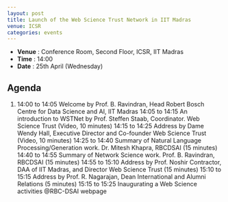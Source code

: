 ```yaml
---
layout: post
title: Launch of the Web Science Trust Network in IIT Madras
venue: ICSR
categories: events
---
```

<ul>
	<li><b>Venue</b> : Conference Room, Second Floor, ICSR, IIT Madras </li>
	 <li><b>Time</b> : 14:00 </li>
	 <li><b>Date</b> : 25th April (Wednesday)</li>
</ul>

<h2 class="post-title text-center"> Agenda </h2>
<ol class="publications">
  <li> 
     <span class="pub-authors">
       14:00 to 14:05     Welcome by Prof. B. Ravindran, Head Robert Bosch Centre for Data Science and AI, IIT Madras 
     </span>
     <span class="pub-authors">
       14:05 to 14:15     An introduction to WSTNet by Prof. Steffen Staab, Coordinator. Web Science Trust (Video, 10 minutes)
     </span>
     <span class="pub-authors">
       14:15 to 14:25     Address by Dame Wendy Hall, Executive Director and Co-founder Web Science Trust (Video, 10 minutes)
     </span>
     <span class="pub-authors">
       14:25 to 14:40     Summary of Natural Language Processing/Generation work. Dr. Mitesh Khapra, RBCDSAI  (15 minutes)
     </span>
     <span class="pub-authors">
       14:40 to 14:55     Summary of Network Science work. Prof. B. Ravindran, RBCDSAI (15 minutes) 
     </span>
     <span class="pub-authors">
       14:55 to 15:10    Address by Prof. Noshir Contractor, DAA of IIT Madras, and Director Web Science Trust (15 minutes)
     </span>
     <span class="pub-authors">
       15:10 to 15:15    Address by Prof. R. Nagarajan, Dean International and Alumni Relations (5 minutes)
     </span>
     <span class="pub-authors">
       15:15 to 15:25   Inaugurating a Web Science activities @RBC-DSAI webpage
     </span>
  </li>
</ol>
